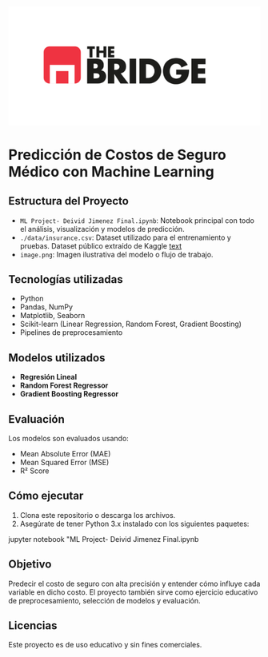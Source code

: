 ![Diagrama del modelo de predicción](src/img/image.png)



# Predicción de Costos de Seguro Médico con Machine Learning

## Estructura del Proyecto

- `ML Project- Deivid Jimenez Final.ipynb`: Notebook principal con todo el análisis, visualización y modelos de predicción.
- `./data/insurance.csv`: Dataset utilizado para el entrenamiento y pruebas. Dataset público extraído de Kaggle [text](https://www.kaggle.com/datasets/mirichoi0218/insurance)
- `image.png`: Imagen ilustrativa del modelo o flujo de trabajo.

##  Tecnologías utilizadas

- Python
- Pandas, NumPy
- Matplotlib, Seaborn
- Scikit-learn (Linear Regression, Random Forest, Gradient Boosting)
- Pipelines de preprocesamiento


## Modelos utilizados

- **Regresión Lineal**
- **Random Forest Regressor**
- **Gradient Boosting Regressor**

## Evaluación

Los modelos son evaluados usando:

- Mean Absolute Error (MAE)
- Mean Squared Error (MSE)
- R² Score

## Cómo ejecutar

1. Clona este repositorio o descarga los archivos.
2. Asegúrate de tener Python 3.x instalado con los siguientes paquetes:

jupyter notebook "ML Project- Deivid Jimenez Final.ipynb

## Objetivo
Predecir el costo de seguro con alta precisión y entender cómo influye cada variable en dicho costo. El proyecto también sirve como ejercicio educativo de preprocesamiento, selección de modelos y evaluación.

## Licencias
Este proyecto es de uso educativo y sin fines comerciales.